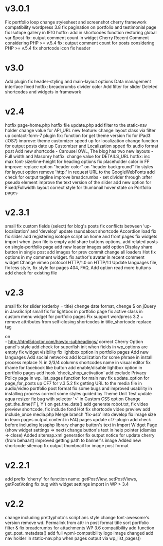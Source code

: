 v3.0.1
================================================================

Fix portfolio loop
change stylesheet and screenshot
cherry framework compatibility wordpress 3.8
fix pagination on portfolio and testimonial page
fix Isotope gallery in IE10
hotfix: add in shortcodes function restoring global var $post
fix: output comment count in widget Cherry Recent Comment considering PHP >= v.5.4
fix: output comment count for posts considering PHP >= v.5.4
fix shortcode icon
fix header


v3.0
================================================================

Add plugin
fix header-styling and main-layout options
Data management interface fixed
hotfix: breadcrumbs divider color
Add filter for slider
Deleted shortcodes and widgets in framework


v2.4
================================================================

hotfix page-home.php
hotfix file update.php
add filter to the static-nav holder
change value for API_URL
new feature: change layout class via filter
up contact-form-7 plugin
fix: function for get theme version
fix for iPad3 (iOS7)
improve: theme customizer
speed up for localization
change function for output posts date
up Customizer and Localization spped
fix audio format post
Add new shortcode - Carousel OWL, The blog has two new layouts - Full width and Masonry
hotfix: change value for DETAILS_URL
hotfix: inc max font-size/line-height for heading options
fix placeholder color in FF
improve: replace option "header color" on "header background"
fix styles for layout option
remove 'http:' in request URL to the GoogleWebFonts
add check for output tagline
improve breadcrumbs - set divider through :after pseudo element
improve the text version of the slider
add new option for Fixed/Fullwidth layout
correct style for thumbnail hover state on Portfolio pages


v2.3.1
================================================================

small fix custom fields (select) for blog's posts
fix conflicts between 'up-localization' and 'develop'
update raundabout shortcode
Accordion load fix
fix slider
add registering isotope script on home and front pages
fix widgets import when .json file is empty
add share buttons options, add related posts on single-portfolio page
add new loader images
add option Display share button in single post
add images for prev commit
change all loaders
Hot fix options in my comment widget.
fix author's avatar in recent comment widget
Change vimeo protocol HTTP/1.0 on HTTP/1.1
Update languages file, fix less style, fix style for pages 404, FAQ, Add option read more buttons
add check for existing file


v2.3
================================================================

small fix for slider (orderby = title)
chenge date format, chenge $ on jQuery in JavaScript
small fix for lightbox in portfolio page
fix active class in custom menu widget for portfolio pages
Fix support wordpress 3.2 +
remove attributes from self-closing shortcodes
in title_shortcode replace tag <hgroup> on <div> - http://html5doctor.com/howto-subheadings/
correct Cherry Option panel's style
add check for superfish init when fields in wp_options are empty
fix widget visibility
fix lightbox option in portfolio pages
Add new languages
Add social networks
add localization for some phrase in install process
replace % in 2/3/4 columns shortcodes name in visual editor
fix iframe for facebook like button
add enable/disable lightbox option in portfolio pages
add hook 'check_shop_activation'
add exclude Privacy Policy page in wp_list_pages function for main nav
fix update_option for page_for_posts
up CF7 for v.3.5.2
fix getting URL to the media file in audio/video portfolio post format
fix some bugs and improved usability in installing process
correct some styles guided by Theme Unit Test
update aqua resizer
fix bug with selector '>' in Custom CSS option
Change get_the_time('F j, Y') on get_the_date()
add generate robot.txt, fix video preview shortcode, fix include fond
Hot fix shortcode video preview
add include_once media.php
Merge branch 'fix-usb' into develop
fix image size in team pages
output content in FAQ pages
update cf7-plugin
add check before including lessphp library
change button's text in Import Widget Page (show widget settings => next)
change button's text in help pointer (dismiss => close)
Added sitemap.xml generatior
fix output notice for update cherry (from behaart)
improved getting path to banner's image
Added new shortcode sitemap
fix output thumbnail for image post format


v2.2.1
================================================================

add prefix 'cherry' for function name: getPostView, setPostViews, getPostVoting
fix bug with widget settings import in WP > 3.4


v2.2
================================================================

change including prettyphoto's script ans style
change font-awesome's version
remove wd. Permalink from attr in post format title
sort portfolio filter & fix breadcrumbs for attachments
WP 3.6 compatibility
add function get_post_metadata()
add full wpml-compatibility
logo image changed
add nav holder in static-nav.php when pages output via wp_list_pages()